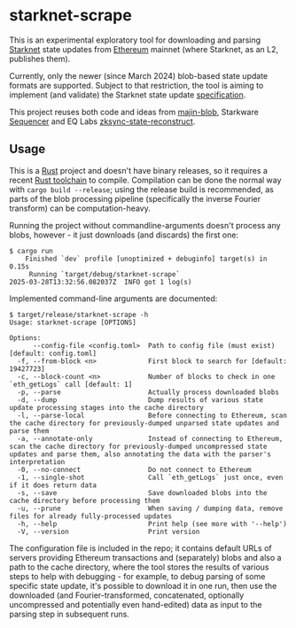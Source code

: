 # starknet-scrape

This is an experimental exploratory tool for downloading and parsing [Starknet](https://www.starknet.io/) state updates from [Ethereum](https://ethereum.org/en/) mainnet (where Starknet, as an L2, publishes them).

Currently, only the newer (since March 2024) blob-based state update formats are supported. Subject to that restriction, the tool is aiming to implement (and validate) the Starknet state update [specification](https://docs.starknet.io/architecture-and-concepts/network-architecture/data-availability/).

This project reuses both code and ideas from [majin-blob](https://github.com/AbdelStark/majin-blob), Starkware [Sequencer](https://github.com/starkware-libs/sequencer) and EQ Labs [zksync-state-reconstruct](https://github.com/eqlabs/zksync-state-reconstruct).

## Usage

This is a [Rust](https://www.rust-lang.org/) project and doesn't have binary releases, so it requires a recent [Rust toolchain](https://rustup.rs/) to compile. Compilation can be done the normal way with `cargo build --release`; using the release build is recommended, as parts of the blob processing pipeline (specifically the inverse Fourier transform) can be computation-heavy.

Running the project without commandline-arguments doesn't process any blobs, however - it just downloads (and discards) the first one:
```
$ cargo run
    Finished `dev` profile [unoptimized + debuginfo] target(s) in 0.15s
     Running `target/debug/starknet-scrape`
2025-03-28T13:32:56.082037Z  INFO got 1 log(s)
```

Implemented command-line arguments are documented:
```
$ target/release/starknet-scrape -h
Usage: starknet-scrape [OPTIONS]

Options:
      --config-file <config.toml>  Path to config file (must exist) [default: config.toml]
  -f, --from-block <n>             First block to search for [default: 19427723]
  -c, --block-count <n>            Number of blocks to check in one `eth_getLogs` call [default: 1]
  -p, --parse                      Actually process downloaded blobs
  -d, --dump                       Dump results of various state update processing stages into the cache directory
  -l, --parse-local                Before connecting to Ethereum, scan the cache directory for previously-dumped unparsed state updates and parse them
  -a, --annotate-only              Instead of connecting to Ethereum, scan the cache directory for previously-dumped uncompressed state updates and parse them, also annotating the data with the parser's interpretation
  -0, --no-connect                 Do not connect to Ethereum
  -1, --single-shot                Call `eth_getLogs` just once, even if it does return data
  -s, --save                       Save downloaded blobs into the cache directory before processing them
  -u, --prune                      When saving / dumping data, remove files for already fully-processed updates
  -h, --help                       Print help (see more with '--help')
  -V, --version                    Print version
```

The configuration file is included in the repo; it contains default URLs of servers providing Ethereum transactions and (separately) blobs and also a path to the cache directory, where the tool stores the results of various steps to help with debugging - for example, to debug parsing of some specific state update, it's possible to download it in one run, then use the downloaded (and Fourier-transformed, concatenated, optionally uncompressed and potentially even hand-edited) data as input to the parsing step in subsequent runs.
